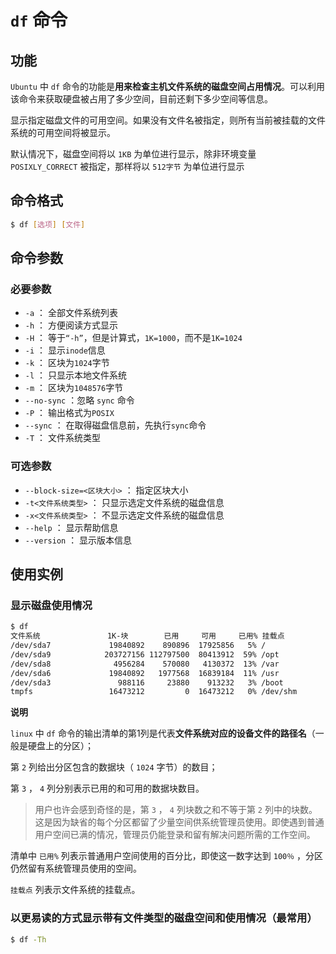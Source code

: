 # `df` 命令

## 功能

`Ubuntu` 中 `df` 命令的功能是**用来检查主机文件系统的磁盘空间占用情况**。可以利用该命令来获取硬盘被占用了多少空间，目前还剩下多少空间等信息。

显示指定磁盘文件的可用空间。如果没有文件名被指定，则所有当前被挂载的文件系统的可用空间将被显示。

默认情况下，磁盘空间将以 `1KB` 为单位进行显示，除非环境变量 `POSIXLY_CORRECT` 被指定，那样将以 `512字节` 为单位进行显示

## 命令格式

```bash
$ df [选项] [文件]
```

## 命令参数

### 必要参数

* `-a` ： 全部文件系统列表
* `-h` ： 方便阅读方式显示
* `-H` ： 等于`“-h”`，但是计算式，`1K=1000`，而不是`1K=1024`
* `-i` ： 显示`inode`信息
* `-k` ： 区块为`1024`字节
* `-l` ： 只显示本地文件系统
* `-m` ： 区块为`1048576`字节
* `--no-sync` ：忽略 `sync` 命令
* `-P` ： 输出格式为`POSIX`
* `--sync` ： 在取得磁盘信息前，先执行`sync`命令
* `-T` ： 文件系统类型

### 可选参数

* `--block-size=<区块大小>` ： 指定区块大小
* `-t<文件系统类型>` ： 只显示选定文件系统的磁盘信息
* `-x<文件系统类型>` ： 不显示选定文件系统的磁盘信息
* `--help` ： 显示帮助信息
* `--version` ： 显示版本信息

## 使用实例

### 显示磁盘使用情况

```bash
$ df
文件系统               1K-块        已用     可用     已用% 挂载点
/dev/sda7             19840892    890896  17925856   5% /
/dev/sda9            203727156 112797500  80413912  59% /opt
/dev/sda8              4956284    570080   4130372  13% /var
/dev/sda6             19840892   1977568  16839184  11% /usr
/dev/sda3               988116     23880    913232   3% /boot
tmpfs                 16473212         0  16473212   0% /dev/shm
```

**说明**

`linux` 中 `df` 命令的输出清单的第1列是代表**文件系统对应的设备文件的路径名**（一般是硬盘上的分区）；

第 `2` 列给出分区包含的数据块（ `1024` 字节）的数目；

第 `3` ， `4` 列分别表示已用的和可用的数据块数目。

> 用户也许会感到奇怪的是，第 `3` ， `4` 列块数之和不等于第 `2` 列中的块数。这是因为缺省的每个分区都留了少量空间供系统管理员使用。即使遇到普通用户空间已满的情况，管理员仍能登录和留有解决问题所需的工作空间。

清单中 `已用%` 列表示普通用户空间使用的百分比，即使这一数字达到 `100％` ，分区仍然留有系统管理员使用的空间。

`挂载点` 列表示文件系统的挂载点。

### 以更易读的方式显示带有文件类型的磁盘空间和使用情况（最常用）

```bash
$ df -Th
```
